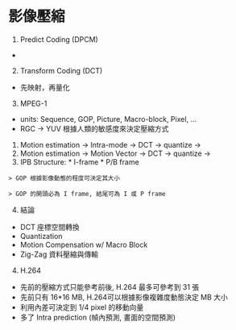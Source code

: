 # 影像壓縮

1. Predict Coding (DPCM)
  *
2. Transform Coding (DCT)
  * 先映射，再量化
3. MPEG-1
  * units: Sequence, GOP, Picture, Macro-block, Pixel, ...
  * RGC -> YUV 根據人類的敏感度來決定壓縮方式
  1. Motion estimation -> Intra-mode -> DCT -> quantize ->
  2. Motion estimation -> Motion Vector -> DCT -> quantize ->
  3. IPB Structure:
    * I-frame
    * P/B frame

    > GOP 根據影像動態的程度可決定其大小

    > GOP 的開頭必為 I frame, 結尾可為 I 或 P frame

4. 結論
  * DCT 座標空間轉換
  * Quantization
  * Motion Compensation w/ Macro Block
  * Zig-Zag 資料壓縮與傳輸

4. H.264
  * 先前的壓縮方式只能參考前後, H.264 最多可參考到 31 張
  * 先前只有 16*16 MB, H.264可以根據影像複雜度動態決定 MB 大小
  * 利用內差可決定到 1/4 pixel 的移動向量
  * 多了 Intra prediction (幀內預測, 畫面的空間預測)
